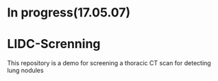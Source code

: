 # In progress(17.05.07)

# LIDC-Screnning

This repository is a demo for screening a thoracic CT scan for detecting lung nodules
